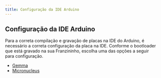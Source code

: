 ```yaml
---
title: Configuração da IDE Arduino
---
```


## Configuração da IDE Arduino

Para a correta compilação e gravação de placas na IDE do Arduino, é necessário a correta configuração da placa na IDE. Conforme o bootloader que está gravado na sua Franzininho, escolha uma das opções a seguir para configuração.

* [Gemma](https://github.com/Franzininho/franzininho-docs/tree/master/02-Franzininho-DIY/Configura%C3%A7%C3%A3o-IDE-Arduino/Arduino-Gemma)
* [Micronucleus](https://github.com/Franzininho/franzininho-docs/tree/master/02-Franzininho-DIY/Configura%C3%A7%C3%A3o-IDE-Arduino/Micronucleus-Digispark)
